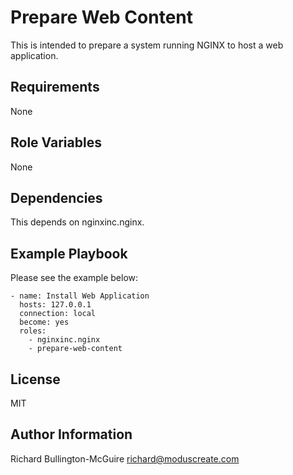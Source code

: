 Prepare Web Content
===================

This is intended to prepare a system running NGINX to host a web application.

Requirements
------------

None

Role Variables
--------------

None

Dependencies
------------

This depends on nginxinc.nginx.

Example Playbook
----------------

Please see the example below:

    - name: Install Web Application
      hosts: 127.0.0.1
      connection: local
      become: yes
      roles:
        - nginxinc.nginx
        - prepare-web-content


License
-------

MIT

Author Information
------------------

Richard Bullington-McGuire <richard@moduscreate.com>
